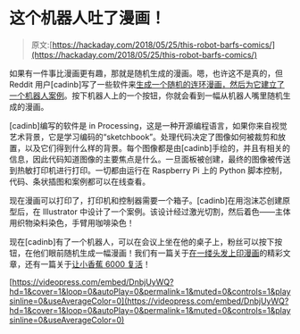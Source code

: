 # 这个机器人吐了漫画！

> 原文:[https://hackaday.com/2018/05/25/this-robot-barfs-comics/](https://hackaday.com/2018/05/25/this-robot-barfs-comics/)

如果有一件事比漫画更有趣，那就是随机生成的漫画。嗯，也许这不是真的，但 Reddit 用户[cadinb]写了一些软件来[生成一个随机的连环漫画，然后为它建立了一个机器人案例](https://imgur.com/a/hhrnQoC)。按下机器人上的一个按钮，你就会看到一幅从机器人嘴里随机生成的漫画。

[cadinb]编写的软件是 in Processing，这是一种开源编程语言，如果你来自视觉艺术背景，它是学习编码的“sketchbook”。处理代码决定了图像如何被裁剪和放置，以及它们得到什么样的背景。每个图像都是由[cadinb]手绘的，并且有相关的信息，因此代码知道图像的主要焦点是什么。一旦面板被创建，最终的图像被传送到热敏打印机进行打印。一切都由运行在 Raspberry Pi 上的 Python 脚本控制，代码、条状插图和案例都可以在线查看。

现在漫画可以打印了，打印机和控制器需要一个箱子。[cadinb]在用泡沫芯创建原型后，在 Illustrator 中设计了一个案例。该设计经过激光切割，然后着色——主体用织物染料染色，手臂用咖啡染色！

现在[cadinb]有了一个机器人，可以在会议上坐在他的桌子上，粉丝可以按下按钮，在他们眼前随机生成一幅漫画！我们有一篇关于[在一缕头发上印漫画](https://hackaday.com/2014/05/17/worlds-smallest-comic-etched-onto-a-human-hair/)的精彩文章，还有一篇关于[让小香蕉 6000 复活](https://hackaday.com/2010/10/30/building-the-banana-jr-6000/)！

[https://videopress.com/embed/DnbjUyWQ?hd=1&cover=1&loop=0&autoPlay=0&permalink=1&muted=0&controls=1&playsinline=0&useAverageColor=0](https://videopress.com/embed/DnbjUyWQ?hd=1&cover=1&loop=0&autoPlay=0&permalink=1&muted=0&controls=1&playsinline=0&useAverageColor=0)